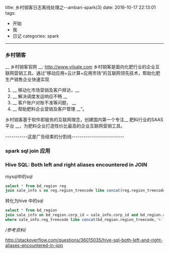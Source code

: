 title: 乡村销客日志离线处理之--ambari-spark(3)
date: 2016-10-17 22:13:01
tags:
- 开始
- 我
- 日记
categories: spark
---

### 乡村销客
__ 乡村销客官网 __: http://www.vilsale.com 
乡村销客是面向化肥行业的企业互联网营销工具。通过“移动应用+云计算+应用市场”的互联网领先技术，帮助化肥生产销售企业快速实现  
<!-- more -->
1. __ 移动化市场营销及客户拜访，__  
1. __ 解决调度发运响应不畅  __  
1. __ 客户账户对账不准等问题， __  
1. __ 帮助肥料企业营销及客户管理 __”。 

乡村销客基于软件即服务的互联网理念，创建国内第一个专注__ 肥料行业的SAAS平台 __，为肥料企业打造性价比最高的企业互联网营销工具。
 
-----------这是广告结束的分割线--------------------------

###  spark sql  join  应用

### Hive SQL: Both left and right aliases encountered in JOIN


mysql中的sql 

```sql
select * from bd_region reg 
join sale_info s on reg.region_treecode like concat(reg.region_treecode ,'%') ;
```


转化为hive 中的sql

```sql
select * from bd_region 
join sale_info on bd_region.corp_id = sale_info.corp_id and bd_region.region_type = 0 
where sale_info.reg_treecode like concat(bd_region.region_treecode,'%') ;
```


/*参考资料*/

http://stackoverflow.com/questions/36015035/hive-sql-both-left-and-right-aliases-encountered-in-join

